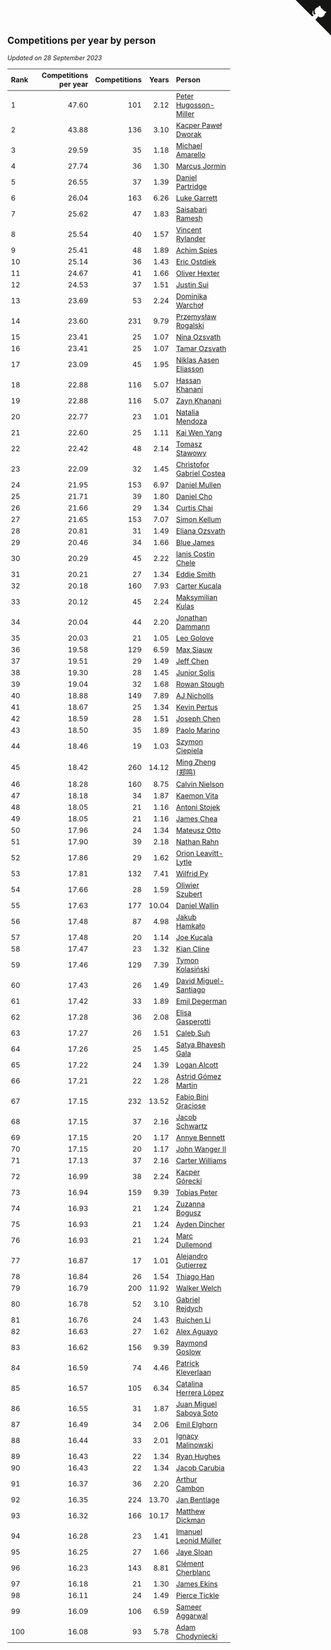 ## Competitions per year by person

*Updated on 28 September 2023*

| Rank | Competitions per year | Competitions | Years | Person |
| :--- | ---: | ---: | ---: | :--- |
| 1 | 47.60 | 101 | 2.12 | [Peter Hugosson-Miller](https://www.worldcubeassociation.org/persons/2021HUGO01) |
| 2 | 43.88 | 136 | 3.10 | [Kacper Paweł Dworak](https://www.worldcubeassociation.org/persons/2020DWOR01) |
| 3 | 29.59 | 35 | 1.18 | [Michael Amarello](https://www.worldcubeassociation.org/persons/2022AMAR09) |
| 4 | 27.74 | 36 | 1.30 | [Marcus Jormin](https://www.worldcubeassociation.org/persons/2022JORM01) |
| 5 | 26.55 | 37 | 1.39 | [Daniel Partridge](https://www.worldcubeassociation.org/persons/2022PART02) |
| 6 | 26.04 | 163 | 6.26 | [Luke Garrett](https://www.worldcubeassociation.org/persons/2017GARR05) |
| 7 | 25.62 | 47 | 1.83 | [Saisabari Ramesh](https://www.worldcubeassociation.org/persons/2021RAME01) |
| 8 | 25.54 | 40 | 1.57 | [Vincent Rylander](https://www.worldcubeassociation.org/persons/2022RYLA01) |
| 9 | 25.41 | 48 | 1.89 | [Achim Spies](https://www.worldcubeassociation.org/persons/2021SPIE01) |
| 10 | 25.14 | 36 | 1.43 | [Eric Ostdiek](https://www.worldcubeassociation.org/persons/2022OSTD01) |
| 11 | 24.67 | 41 | 1.66 | [Oliver Hexter](https://www.worldcubeassociation.org/persons/2022HEXT01) |
| 12 | 24.53 | 37 | 1.51 | [Justin Sui](https://www.worldcubeassociation.org/persons/2022SUIJ01) |
| 13 | 23.69 | 53 | 2.24 | [Dominika Warchoł](https://www.worldcubeassociation.org/persons/2021WARC01) |
| 14 | 23.60 | 231 | 9.79 | [Przemysław Rogalski](https://www.worldcubeassociation.org/persons/2013ROGA02) |
| 15 | 23.41 | 25 | 1.07 | [Nina Ozsvath](https://www.worldcubeassociation.org/persons/2022OZSV03) |
| 16 | 23.41 | 25 | 1.07 | [Tamar Ozsvath](https://www.worldcubeassociation.org/persons/2022OZSV04) |
| 17 | 23.09 | 45 | 1.95 | [Niklas Aasen Eliasson](https://www.worldcubeassociation.org/persons/2021ELIA01) |
| 18 | 22.88 | 116 | 5.07 | [Hassan Khanani](https://www.worldcubeassociation.org/persons/2018KHAN26) |
| 19 | 22.88 | 116 | 5.07 | [Zayn Khanani](https://www.worldcubeassociation.org/persons/2018KHAN28) |
| 20 | 22.77 | 23 | 1.01 | [Natalia Mendoza](https://www.worldcubeassociation.org/persons/2022MEND24) |
| 21 | 22.60 | 25 | 1.11 | [Kai Wen Yang](https://www.worldcubeassociation.org/persons/2022YANG19) |
| 22 | 22.42 | 48 | 2.14 | [Tomasz Stawowy](https://www.worldcubeassociation.org/persons/2021STAW01) |
| 23 | 22.09 | 32 | 1.45 | [Christofor Gabriel Costea](https://www.worldcubeassociation.org/persons/2022COST03) |
| 24 | 21.95 | 153 | 6.97 | [Daniel Mullen](https://www.worldcubeassociation.org/persons/2016MULL04) |
| 25 | 21.71 | 39 | 1.80 | [Daniel Cho](https://www.worldcubeassociation.org/persons/2021CHOD01) |
| 26 | 21.66 | 29 | 1.34 | [Curtis Chai](https://www.worldcubeassociation.org/persons/2022CHAI02) |
| 27 | 21.65 | 153 | 7.07 | [Simon Kellum](https://www.worldcubeassociation.org/persons/2016KELL12) |
| 28 | 20.81 | 31 | 1.49 | [Eliana Ozsvath](https://www.worldcubeassociation.org/persons/2022OZSV01) |
| 29 | 20.46 | 34 | 1.66 | [Blue James](https://www.worldcubeassociation.org/persons/2022JAME01) |
| 30 | 20.29 | 45 | 2.22 | [Ianis Costin Chele](https://www.worldcubeassociation.org/persons/2021CHEL01) |
| 31 | 20.21 | 27 | 1.34 | [Eddie Smith](https://www.worldcubeassociation.org/persons/2022SMIT20) |
| 32 | 20.18 | 160 | 7.93 | [Carter Kucala](https://www.worldcubeassociation.org/persons/2015KUCA01) |
| 33 | 20.12 | 45 | 2.24 | [Maksymilian Kulas](https://www.worldcubeassociation.org/persons/2021KULA02) |
| 34 | 20.04 | 44 | 2.20 | [Jonathan Dammann](https://www.worldcubeassociation.org/persons/2021DAMM01) |
| 35 | 20.03 | 21 | 1.05 | [Leo Golove](https://www.worldcubeassociation.org/persons/2022GOLO02) |
| 36 | 19.58 | 129 | 6.59 | [Max Siauw](https://www.worldcubeassociation.org/persons/2017SIAU02) |
| 37 | 19.51 | 29 | 1.49 | [Jeff Chen](https://www.worldcubeassociation.org/persons/2022CHEN19) |
| 38 | 19.30 | 28 | 1.45 | [Junior Solis](https://www.worldcubeassociation.org/persons/2022SOLI03) |
| 39 | 19.04 | 32 | 1.68 | [Rowan Stough](https://www.worldcubeassociation.org/persons/2022STOU01) |
| 40 | 18.88 | 149 | 7.89 | [AJ Nicholls](https://www.worldcubeassociation.org/persons/2015NICH04) |
| 41 | 18.67 | 25 | 1.34 | [Kevin Pertus](https://www.worldcubeassociation.org/persons/2022PERT01) |
| 42 | 18.59 | 28 | 1.51 | [Joseph Chen](https://www.worldcubeassociation.org/persons/2022CHEN16) |
| 43 | 18.50 | 35 | 1.89 | [Paolo Marino](https://www.worldcubeassociation.org/persons/2021MARI04) |
| 44 | 18.46 | 19 | 1.03 | [Szymon Ciepiela](https://www.worldcubeassociation.org/persons/2022CIEP01) |
| 45 | 18.42 | 260 | 14.12 | [Ming Zheng (郑鸣)](https://www.worldcubeassociation.org/persons/2009ZHEN11) |
| 46 | 18.28 | 160 | 8.75 | [Calvin Nielson](https://www.worldcubeassociation.org/persons/2014NIEL03) |
| 47 | 18.18 | 34 | 1.87 | [Kaemon Vita](https://www.worldcubeassociation.org/persons/2021VITA01) |
| 48 | 18.05 | 21 | 1.16 | [Antoni Stojek](https://www.worldcubeassociation.org/persons/2022STOJ03) |
| 49 | 18.05 | 21 | 1.16 | [James Chea](https://www.worldcubeassociation.org/persons/2022CHEA05) |
| 50 | 17.96 | 24 | 1.34 | [Mateusz Otto](https://www.worldcubeassociation.org/persons/2022OTTO01) |
| 51 | 17.90 | 39 | 2.18 | [Nathan Rahn](https://www.worldcubeassociation.org/persons/2021RAHN01) |
| 52 | 17.86 | 29 | 1.62 | [Orion Leavitt-Lytle](https://www.worldcubeassociation.org/persons/2022LEAV01) |
| 53 | 17.81 | 132 | 7.41 | [Wilfrid Py](https://www.worldcubeassociation.org/persons/2016PYWI01) |
| 54 | 17.66 | 28 | 1.59 | [Oliwier Szubert](https://www.worldcubeassociation.org/persons/2022SZUB01) |
| 55 | 17.63 | 177 | 10.04 | [Daniel Wallin](https://www.worldcubeassociation.org/persons/2013WALL03) |
| 56 | 17.48 | 87 | 4.98 | [Jakub Hamkało](https://www.worldcubeassociation.org/persons/2018HAMK01) |
| 57 | 17.48 | 20 | 1.14 | [Joe Kucala](https://www.worldcubeassociation.org/persons/2022KUCA01) |
| 58 | 17.47 | 23 | 1.32 | [Kian Cline](https://www.worldcubeassociation.org/persons/2022CLIN01) |
| 59 | 17.46 | 129 | 7.39 | [Tymon Kolasiński](https://www.worldcubeassociation.org/persons/2016KOLA02) |
| 60 | 17.43 | 26 | 1.49 | [David Miguel-Santiago](https://www.worldcubeassociation.org/persons/2022MIGU02) |
| 61 | 17.42 | 33 | 1.89 | [Emil Degerman](https://www.worldcubeassociation.org/persons/2021DEGE01) |
| 62 | 17.28 | 36 | 2.08 | [Elisa Gasperotti](https://www.worldcubeassociation.org/persons/2021GASP01) |
| 63 | 17.27 | 26 | 1.51 | [Caleb Suh](https://www.worldcubeassociation.org/persons/2022SUHC01) |
| 64 | 17.26 | 25 | 1.45 | [Satya Bhavesh Gala](https://www.worldcubeassociation.org/persons/2022GALA03) |
| 65 | 17.22 | 24 | 1.39 | [Logan Alcott](https://www.worldcubeassociation.org/persons/2022ALCO02) |
| 66 | 17.21 | 22 | 1.28 | [Astrid Gómez Martin](https://www.worldcubeassociation.org/persons/2022MART26) |
| 67 | 17.15 | 232 | 13.52 | [Fabio Bini Graciose](https://www.worldcubeassociation.org/persons/2010GRAC02) |
| 68 | 17.15 | 37 | 2.16 | [Jacob Schwartz](https://www.worldcubeassociation.org/persons/2021SCHW01) |
| 69 | 17.15 | 20 | 1.17 | [Annye Bennett](https://www.worldcubeassociation.org/persons/2022BENN11) |
| 70 | 17.15 | 20 | 1.17 | [John Wanger II](https://www.worldcubeassociation.org/persons/2022WANG39) |
| 71 | 17.13 | 37 | 2.16 | [Carter Williams](https://www.worldcubeassociation.org/persons/2021WILL06) |
| 72 | 16.99 | 38 | 2.24 | [Kacper Górecki](https://www.worldcubeassociation.org/persons/2021GORE01) |
| 73 | 16.94 | 159 | 9.39 | [Tobias Peter](https://www.worldcubeassociation.org/persons/2014PETE03) |
| 74 | 16.93 | 21 | 1.24 | [Zuzanna Bogusz](https://www.worldcubeassociation.org/persons/2022BOGU01) |
| 75 | 16.93 | 21 | 1.24 | [Ayden Dincher](https://www.worldcubeassociation.org/persons/2022DINC01) |
| 76 | 16.93 | 21 | 1.24 | [Marc Dullemond](https://www.worldcubeassociation.org/persons/2022DULL01) |
| 77 | 16.87 | 17 | 1.01 | [Alejandro Gutierrez](https://www.worldcubeassociation.org/persons/2022GUTI09) |
| 78 | 16.84 | 26 | 1.54 | [Thiago Han](https://www.worldcubeassociation.org/persons/2022HANT01) |
| 79 | 16.79 | 200 | 11.92 | [Walker Welch](https://www.worldcubeassociation.org/persons/2011WELC01) |
| 80 | 16.78 | 52 | 3.10 | [Gabriel Rejdych](https://www.worldcubeassociation.org/persons/2020REJD01) |
| 81 | 16.76 | 24 | 1.43 | [Ruichen Li](https://www.worldcubeassociation.org/persons/2022LIRU02) |
| 82 | 16.63 | 27 | 1.62 | [Alex Aguayo](https://www.worldcubeassociation.org/persons/2022AGUA01) |
| 83 | 16.62 | 156 | 9.39 | [Raymond Goslow](https://www.worldcubeassociation.org/persons/2014GOSL01) |
| 84 | 16.59 | 74 | 4.46 | [Patrick Kleverlaan](https://www.worldcubeassociation.org/persons/2019KLEV01) |
| 85 | 16.57 | 105 | 6.34 | [Catalina Herrera López](https://www.worldcubeassociation.org/persons/2017LOPE31) |
| 86 | 16.55 | 31 | 1.87 | [Juan Miguel Saboya Soto](https://www.worldcubeassociation.org/persons/2021SOTO01) |
| 87 | 16.49 | 34 | 2.06 | [Emil Elghorn](https://www.worldcubeassociation.org/persons/2021ELGH01) |
| 88 | 16.44 | 33 | 2.01 | [Ignacy Malinowski](https://www.worldcubeassociation.org/persons/2021MALI02) |
| 89 | 16.43 | 22 | 1.34 | [Ryan Hughes](https://www.worldcubeassociation.org/persons/2022HUGH04) |
| 90 | 16.43 | 22 | 1.34 | [Jacob Carubia](https://www.worldcubeassociation.org/persons/2022CARU02) |
| 91 | 16.37 | 36 | 2.20 | [Arthur Cambon](https://www.worldcubeassociation.org/persons/2021CAMB01) |
| 92 | 16.35 | 224 | 13.70 | [Jan Bentlage](https://www.worldcubeassociation.org/persons/2010BENT01) |
| 93 | 16.32 | 166 | 10.17 | [Matthew Dickman](https://www.worldcubeassociation.org/persons/2013DICK01) |
| 94 | 16.28 | 23 | 1.41 | [Imanuel Leonid Müller](https://www.worldcubeassociation.org/persons/2022MULL02) |
| 95 | 16.25 | 27 | 1.66 | [Jaye Sloan](https://www.worldcubeassociation.org/persons/2022SLOA01) |
| 96 | 16.23 | 143 | 8.81 | [Clément Cherblanc](https://www.worldcubeassociation.org/persons/2014CHER05) |
| 97 | 16.18 | 21 | 1.30 | [James Ekins](https://www.worldcubeassociation.org/persons/2022EKIN01) |
| 98 | 16.11 | 24 | 1.49 | [Pierce Tickle](https://www.worldcubeassociation.org/persons/2022TICK01) |
| 99 | 16.09 | 106 | 6.59 | [Sameer Aggarwal](https://www.worldcubeassociation.org/persons/2017AGGA01) |
| 100 | 16.08 | 93 | 5.78 | [Adam Chodyniecki](https://www.worldcubeassociation.org/persons/2017CHOD02) |


<a href="https://github.com/JustinTimeCuber/wca_statistics" class="github-corner" aria-label="View source on Github"><svg width="80" height="80" viewBox="0 0 250 250" style="fill:#151513; color:#fff; position: absolute; top: 0; border: 0; right: 0;" aria-hidden="true"><path d="M0,0 L115,115 L130,115 L142,142 L250,250 L250,0 Z"></path><path d="M128.3,109.0 C113.8,99.7 119.0,89.6 119.0,89.6 C122.0,82.7 120.5,78.6 120.5,78.6 C119.2,72.0 123.4,76.3 123.4,76.3 C127.3,80.9 125.5,87.3 125.5,87.3 C122.9,97.6 130.6,101.9 134.4,103.2" fill="currentColor" style="transform-origin: 130px 106px;" class="octo-arm"></path><path d="M115.0,115.0 C114.9,115.1 118.7,116.5 119.8,115.4 L133.7,101.6 C136.9,99.2 139.9,98.4 142.2,98.6 C133.8,88.0 127.5,74.4 143.8,58.0 C148.5,53.4 154.0,51.2 159.7,51.0 C160.3,49.4 163.2,43.6 171.4,40.1 C171.4,40.1 176.1,42.5 178.8,56.2 C183.1,58.6 187.2,61.8 190.9,65.4 C194.5,69.0 197.7,73.2 200.1,77.6 C213.8,80.2 216.3,84.9 216.3,84.9 C212.7,93.1 206.9,96.0 205.4,96.6 C205.1,102.4 203.0,107.8 198.3,112.5 C181.9,128.9 168.3,122.5 157.7,114.1 C157.9,116.9 156.7,120.9 152.7,124.9 L141.0,136.5 C139.8,137.7 141.6,141.9 141.8,141.8 Z" fill="currentColor" class="octo-body"></path></svg></a><style>.github-corner:hover .octo-arm{animation:octocat-wave 560ms ease-in-out}@keyframes octocat-wave{0%,100%{transform:rotate(0)}20%,60%{transform:rotate(-25deg)}40%,80%{transform:rotate(10deg)}}@media (max-width:500px){.github-corner:hover .octo-arm{animation:none}.github-corner .octo-arm{animation:octocat-wave 560ms ease-in-out}}</style>
